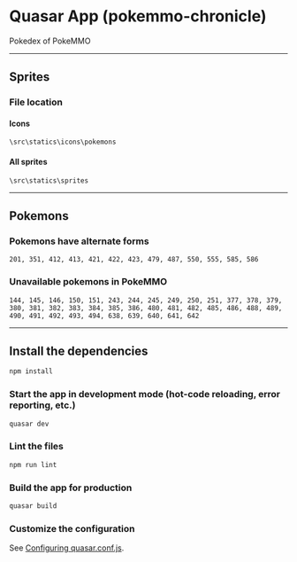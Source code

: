 # Quasar App (pokemmo-chronicle)

Pokedex of PokeMMO

---
## Sprites
### File location  
#### Icons
```
\src\statics\icons\pokemons
```
#### All sprites
```
\src\statics\sprites
```
---
## Pokemons
### Pokemons have alternate forms
```
201, 351, 412, 413, 421, 422, 423, 479, 487, 550, 555, 585, 586
```

### Unavailable pokemons in PokeMMO
```
144, 145, 146, 150, 151, 243, 244, 245, 249, 250, 251, 377, 378, 379, 380, 381, 382, 383, 384, 385, 386, 480, 481, 482, 485, 486, 488, 489, 490, 491, 492, 493, 494, 638, 639, 640, 641, 642
```
---
## Install the dependencies
```bash
npm install
```

### Start the app in development mode (hot-code reloading, error reporting, etc.)
```bash
quasar dev
```

### Lint the files
```bash
npm run lint
```

### Build the app for production
```bash
quasar build
```

### Customize the configuration
See [Configuring quasar.conf.js](https://quasar.dev/quasar-cli/quasar-conf-js).